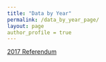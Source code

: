 ```yaml
---
title: "Data by Year"
permalink: /data_by_year_page/
layout: page
author_profile = true
---
```

[2017 Referendum](/data_by_year/all_2017.csv)


